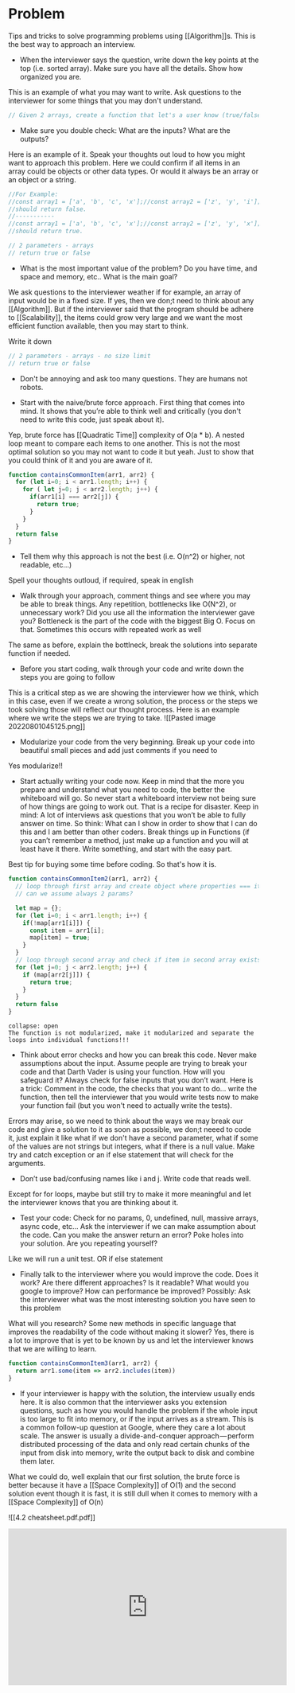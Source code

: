 # Problem
Tips and tricks to solve programming problems using [[Algorithm]]s. This is the best way to approach an interview. 

- When the interviewer says the question, write down the key points at the top (i.e. sorted array). Make sure you have all the details. Show how organized you are.

This is an example of what you may want to write. Ask questions to the interviewer for some things that you may don't understand.
```js
// Given 2 arrays, create a function that let's a user know (true/false) whether these two arrays contain any common items
```

- Make sure you double check: What are the inputs? What are the outputs?

Here is an example of it. Speak your thoughts out loud to how you might want to approach this problem. Here we could confirm if all items in an array could be objects or other data types. Or would it always be an array or an object or a string.
```js
//For Example:
//const array1 = ['a', 'b', 'c', 'x'];//const array2 = ['z', 'y', 'i'];
//should return false.
//-----------
//const array1 = ['a', 'b', 'c', 'x'];//const array2 = ['z', 'y', 'x'];
//should return true.

// 2 parameters - arrays
// return true or false
```

- What is the most important value of the problem? Do you have time, and space and memory, etc.. What is the main goal?

We ask questions to the interviewer weather if for example, an array of input would be in a fixed size. If yes, then we don;t need to think about any [[Algorithm]]. But if the interviewer said that the program should be adhere to [[Scalability]], the items could grow very large and we want the most efficient function available, then you may start to think. 

Write it down
```js
// 2 parameters - arrays - no size limit
// return true or false
```

- Don't be annoying and ask too many questions. They are humans not robots.

- Start with the naive/brute force approach. First thing that comes into mind. It shows that you’re able to think well and critically (you don't need to write this code, just speak about it).

Yep, brute force has [[Quadratic Time]] complexity of O(a * b). A nested loop meant to compare each items  to one another. This is not the most optimal solution so you may not want to code it but yeah. Just to show that you could think of it and you are aware of it.
```js
function containsCommonItem(arr1, arr2) {
  for (let i=0; i < arr1.length; i++) {
    for ( let j=0; j < arr2.length; j++) {
      if(arr1[i] === arr2[j]) {
        return true;
      }
    }
  }
  return false
}
```

- Tell them why this approach is not the best (i.e. O(n^2) or higher, not readable, etc...)

Spell your thoughts outloud, if required, speak in english

- Walk through your approach, comment things and see where you may be able to break things. Any repetition, bottlenecks like O(N^2), or unnecessary work? Did you use all the information the interviewer gave you? Bottleneck is the part of the code with the biggest Big O. Focus on that. Sometimes this occurs with repeated work as well

The same as before, explain the bottlneck, break the solutions into separate function if needed. 

- Before you start coding, walk through your code and write down the steps you are going to follow

This is a critical step as we are showing the interviewer how we think, which in this case, even if we create a wrong solution, the process or the steps we took solving those will reflect our thought process.  Here is an example where we write the steps we are trying to take.
![[Pasted image 20220801045125.png]]

- Modularize your code from the very beginning. Break up your code into beautiful small pieces and add just comments if you need to

Yes modularize!!

- Start actually writing your code now. Keep in mind that the more you prepare and understand what you need to code, the better the whiteboard will go. So never start a whiteboard interview not being sure of how things are going to work out. That is a recipe for disaster. Keep in mind: A lot of interviews ask questions that you won’t be able to fully answer on time. So think: What can I show in order to show that I can do this and I am better than other coders. Break things up in Functions (if you can’t remember a method, just make up a function and you will at least have it there. Write something, and start with the easy part.

Best tip for buying some time before coding. So that's how it is. 
```js
function containsCommonItem2(arr1, arr2) {
  // loop through first array and create object where properties === items in the array
  // can we assume always 2 params?

  let map = {};
  for (let i=0; i < arr1.length; i++) {
    if(!map[arr1[i]]) {
      const item = arr1[i];
      map[item] = true;
    }
  }
  // loop through second array and check if item in second array exists on created object. 
  for (let j=0; j < arr2.length; j++) {
    if (map[arr2[j]]) {
      return true;
    }
  }
  return false
}
```

```ad-Danger
collapse: open
The function is not modularized, make it modularized and separate the loops into individual functions!!!
```

- Think about error checks and how you can break this code. Never make assumptions about the input. Assume people are trying to break your code and that Darth Vader is using your function. How will you safeguard it? Always check for false inputs that you don’t want. Here is a trick: Comment in the code, the checks that you want to do… write the function, then tell the interviewer that you would write tests now to make your function fail (but you won't need to actually write the tests).

Errors may arise, so we need to think about the ways we may break our code and give a solution to it as soon as possible, we don;t neeed to code it, just explain it like what if we don't have a second parameter, what if some of the values are not strings but integers, what if there is a null value. Make try and catch exception or an if else statement that will check for the arguments. 

- Don’t use bad/confusing names like i and j. Write code that reads well.

Except for for loops, maybe but still try to make it more meaningful and let the interviewer knows that you are thinking about it.

- Test your code: Check for no params, 0, undefined, null, massive arrays, async code, etc… Ask the interviewer if we can make assumption about the code. Can you make the answer return an error? Poke holes into your solution. Are you repeating yourself?

Like we will run a unit test. OR if else statement

- Finally talk to the interviewer where you would improve the code. Does it work? Are there different approaches? Is it readable? What would you google to improve? How can performance be improved? Possibly: Ask the interviewer what was the most interesting solution you have seen to this problem

What will you research? Some new methods in specific language that improves the readability of the code without making it slower? Yes, there is a lot to improve that is yet to be known by us and let the interviewer knows that we are willing to learn.

```js
function containsCommonItem3(arr1, arr2) {
  return arr1.some(item => arr2.includes(item))
}
```

- If your interviewer is happy with the solution, the interview usually ends here. It is also common that the interviewer asks you extension questions, such as how you would handle the problem if the whole input is too large to fit into memory, or if the input arrives as a stream. This is a common follow-up question at Google, where they care a lot about scale. The answer is usually a divide-and-conquer approach — perform distributed processing of the data and only read certain chunks of the input from disk into memory, write the output back to disk and combine them later.

What we could do, well explain that our first solution, the brute force is better because it have a [[Space Complexity]] of O(1) and the second solution event though it is fast, it is still dull when it comes to memory with a [[Space Complexity]] of O(n)


![[4.2 cheatsheet.pdf.pdf]]

<iframe width="560" height="315" src="https://www.youtube.com/embed/XKu_SEDAykw" title="YouTube video player" frameborder="0" allow="accelerometer; autoplay; clipboard-write; encrypted-media; gyroscope; picture-in-picture" allowfullscreen></iframe>




